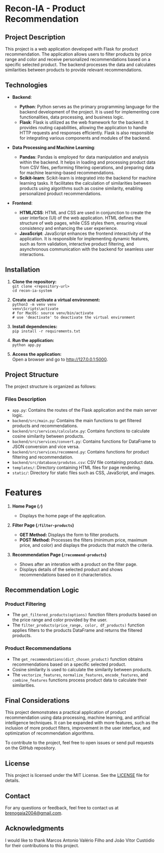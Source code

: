 # Recon-IA - Product Recommendation

## Project Description

This project is a web application developed with Flask for product recommendation. The application allows users to filter products by price range and color and receive personalized recommendations based on a specific selected product. The backend processes the data and calculates similarities between products to provide relevant recommendations.

## Technologies
- **Backend**:
  - **Python**: Python serves as the primary programming language for the backend development of the project. It is used for implementing core functionalities, data processing, and business logic.
  - **Flask**: Flask is utilized as the web framework for the backend. It provides routing capabilities, allowing the application to handle HTTP requests and responses efficiently. Flask is also responsible for integrating various components and modules of the backend.

- **Data Processing and Machine Learning**:
  - **Pandas**: Pandas is employed for data manipulation and analysis within the backend. It helps in loading and processing product data from CSV files, performing filtering operations, and preparing data for machine learning-based recommendations.
  - **Scikit-learn**: Scikit-learn is integrated into the backend for machine learning tasks. It facilitates the calculation of similarities between products using algorithms such as cosine similarity, enabling personalized product recommendations.

- **Frontend**:
  - **HTML/CSS**: HTML and CSS are used in conjunction to create the user interface (UI) of the web application. HTML defines the structure of web pages, while CSS styles them, ensuring visual consistency and enhancing the user experience.
  - **JavaScript**: JavaScript enhances the frontend interactivity of the application. It is responsible for implementing dynamic features, such as form validation, interactive product filtering, and asynchronous communication with the backend for seamless user interactions.

## Installation

1. **Clone the repository:**  
   `git clone <repository-url>`  
   `cd recon-ia-system`

2. **Create and activate a virtual environment:**  
   `python3 -m venv venv`  
   `venv\Scripts\activate`  
   `# for MacOS: source venv/bin/activate`  
   `# use 'deactivate' to deactivate the virtual environment`

4. **Install dependencies:**  
   `pip install -r requirements.txt`

5. **Run the application:**  
   `python app.py`

6. **Access the application:**  
   Open a browser and go to http://127.0.0.1:5000.

## Project Structure

The project structure is organized as follows:

### Files Description

- `app.py`: Contains the routes of the Flask application and the main server logic.
- `backend/src/main.py`: Contains the main functions to get filtered products and recommendations.
- `backend/src/services/calculate.py`: Contains functions to calculate cosine similarity between products.
- `backend/src/services/convert.py`: Contains functions for DataFrame to JSON conversion and vice versa.
- `backend/src/services/recommend.py`: Contains functions for product filtering and recommendation.
- `backend/src/database/produtos.csv`: CSV file containing product data.
- `templates/`: Directory containing HTML files for page rendering.
- `static/`: Directory for static files such as CSS, JavaScript, and images.

# Features

1. **Home Page (`/`)**  
   - Displays the home page of the application.

2. **Filter Page (`/filter-products`)**  
   - **GET Method:** Displays the form to filter products.
   - **POST Method:** Processes the filters (minimum price, maximum price, and color) and displays the products that match the criteria.

3. **Recommendation Page (`/recommend-products`)**  
   - Shows after an interation with a product on the filter page.
   - Displays details of the selected product and shows recommendations based on it characteristics.

## Recommendation Logic

### Product Filtering
- The `get_filtered_products(options)` function filters products based on the price range and color provided by the user.
- The `filter_products(price_range, color, df_products)` function applies filters to the products DataFrame and returns the filtered products.

### Product Recommendations
- The `get_recommendations(dict_chosen_product)` function obtains recommendations based on a specific selected product.
- Cosine similarity is used to calculate the similarity between products.
- The `vectorize_features`, `normalize_features`, `encode_features`, and `combine_features` functions process product data to calculate their similarities.

## Final Considerations

This project demonstrates a practical application of product recommendation using data processing, machine learning, and artificial intelligence techniques. It can be expanded with more features, such as the inclusion of more product filters, improvement in the user interface, and optimization of recommendation algorithms.

To contribute to the project, feel free to open issues or send pull requests on the GitHub repository.

## License

This project is licensed under the MIT License. See the [LICENSE](LICENSE) file for details.

## Contact

For any questions or feedback, feel free to contact us at [brenogaia2004@gmail.com](mailto:brenogaia2004@gmail.com).

## Acknowledgments

I would like to thank Marcos Antonio Valério Filho and João Vitor Custódio for their contributions to this project.